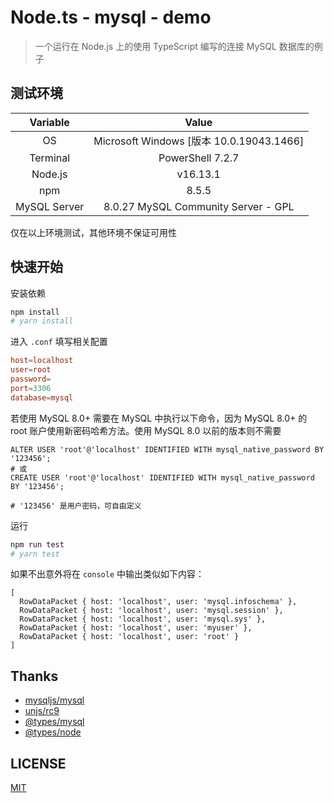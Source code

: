 # Node.ts - mysql - demo

> 一个运行在 Node.js 上的使用 TypeScript 编写的连接 MySQL 数据库的例子

## 测试环境

|   Variable   |                  Value                   |
| :----------: | :--------------------------------------: |
|      OS      | Microsoft Windows [版本 10.0.19043.1466] |
|   Terminal   |             PowerShell 7.2.7             |
|   Node.js    |                 v16.13.1                 |
|     npm      |                  8.5.5                   |
| MySQL Server |   8.0.27 MySQL Community Server - GPL    |

仅在以上环境测试，其他环境不保证可用性

## 快速开始

安装依赖

```bash
npm install
# yarn install
```

进入 `.conf` 填写相关配置

```conf
host=localhost
user=root
password=
port=3306
database=mysql
```

若使用 MySQL 8.0+ 需要在 MySQL 中执行以下命令，因为 MySQL 8.0+ 的 root 账户使用新密码哈希方法。使用 MySQL 8.0 以前的版本则不需要

```mysql
ALTER USER 'root'@'localhost' IDENTIFIED WITH mysql_native_password BY '123456';
# 或
CREATE USER 'root'@'localhost' IDENTIFIED WITH mysql_native_password BY '123456';

# '123456' 是用户密码，可自由定义
```

运行

```bash
npm run test
# yarn test
```

如果不出意外将在 `console` 中输出类似如下内容：

```mysql
[
  RowDataPacket { host: 'localhost', user: 'mysql.infoschema' },
  RowDataPacket { host: 'localhost', user: 'mysql.session' },
  RowDataPacket { host: 'localhost', user: 'mysql.sys' },
  RowDataPacket { host: 'localhost', user: 'myuser' },
  RowDataPacket { host: 'localhost', user: 'root' }
]
```

## Thanks

- [mysqljs/mysql](https://github.com/mysqljs/mysql)
- [unjs/rc9](https://github.com/unjs/rc9)
- [@types/mysql](https://www.npmjs.com/package/@types/mysql)
- [@types/node](https://www.npmjs.com/package/@types/node)

## LICENSE

[MIT](LICENSE)
